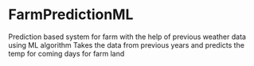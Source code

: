 # FarmPredictionML
Prediction based system for farm with the help of previous weather data using ML algorithm
Takes the data from previous years and predicts the temp for coming days for farm land
